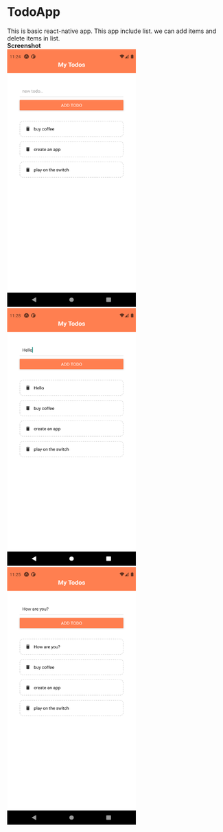 # TodoApp
This is basic react-native app. This app include list. we can add items and delete items in list.<br>
<b>Screenshot</b><br>
<img src="images/ss1.png" width=300 height=600>
<img src="images/ss2.png" width=300 height=600>
<img src="images/ss3.png" width=300 height=600>
